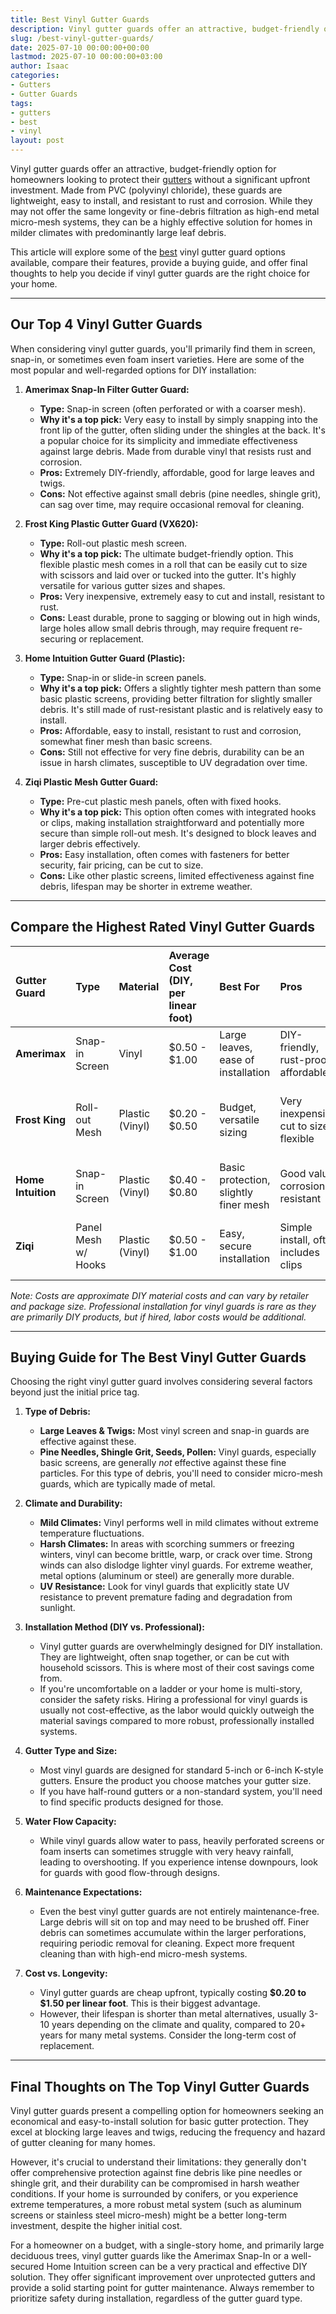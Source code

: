 ```yaml
---
title: Best Vinyl Gutter Guards
description: Vinyl gutter guards offer an attractive, budget-friendly option for homeowners looking to protect their gutters without a significant upfront investment.
slug: /best-vinyl-gutter-guards/
date: 2025-07-10 00:00:00+00:00
lastmod: 2025-07-10 00:00:00+03:00
author: Isaac
categories:
- Gutters
- Gutter Guards
tags:
- gutters
- best
- vinyl
layout: post
---
```

Vinyl gutter guards offer an attractive, budget-friendly option for homeowners looking to protect their [gutters](https://pestpolicy.com/best-aluminum-gutter-guards/) without a significant upfront investment. Made from PVC (polyvinyl chloride), these guards are lightweight, easy to install, and resistant to rust and corrosion. While they may not offer the same longevity or fine-debris filtration as high-end metal micro-mesh systems, they can be a highly effective solution for homes in milder climates with predominantly large leaf debris.

This article will explore some of the [best](https://pestpolicy.com/best-foam-gutter-guards/) vinyl gutter guard options available, compare their features, provide a buying guide, and offer final thoughts to help you decide if vinyl gutter guards are the right choice for your home.

---

## Our Top 4 Vinyl Gutter Guards

When considering vinyl gutter guards, you'll primarily find them in screen, snap-in, or sometimes even foam insert varieties. Here are some of the most popular and well-regarded options for DIY installation:

1.  **Amerimax Snap-In Filter Gutter Guard:**
    * **Type:** Snap-in screen (often perforated or with a coarser mesh).
    * **Why it's a top pick:** Very easy to install by simply snapping into the front lip of the gutter, often sliding under the shingles at the back. It's a popular choice for its simplicity and immediate effectiveness against large debris. Made from durable vinyl that resists rust and corrosion.
    * **Pros:** Extremely DIY-friendly, affordable, good for large leaves and twigs.
    * **Cons:** Not effective against small debris (pine needles, shingle grit), can sag over time, may require occasional removal for cleaning.

2.  **Frost King Plastic Gutter Guard (VX620):**
    * **Type:** Roll-out plastic mesh screen.
    * **Why it's a top pick:** The ultimate budget-friendly option. This flexible plastic mesh comes in a roll that can be easily cut to size with scissors and laid over or tucked into the gutter. It's highly versatile for various gutter sizes and shapes.
    * **Pros:** Very inexpensive, extremely easy to cut and install, resistant to rust.
    * **Cons:** Least durable, prone to sagging or blowing out in high winds, large holes allow small debris through, may require frequent re-securing or replacement.

3.  **Home Intuition Gutter Guard (Plastic):**
    * **Type:** Snap-in or slide-in screen panels.
    * **Why it's a top pick:** Offers a slightly tighter mesh pattern than some basic plastic screens, providing better filtration for slightly smaller debris. It's still made of rust-resistant plastic and is relatively easy to install.
    * **Pros:** Affordable, easy to install, resistant to rust and corrosion, somewhat finer mesh than basic screens.
    * **Cons:** Still not effective for very fine debris, durability can be an issue in harsh climates, susceptible to UV degradation over time.

4.  **Ziqi Plastic Mesh Gutter Guard:**
    * **Type:** Pre-cut plastic mesh panels, often with fixed hooks.
    * **Why it's a top pick:** This option often comes with integrated hooks or clips, making installation straightforward and potentially more secure than simple roll-out mesh. It's designed to block leaves and larger debris effectively.
    * **Pros:** Easy installation, often comes with fasteners for better security, fair pricing, can be cut to size.
    * **Cons:** Like other plastic screens, limited effectiveness against fine debris, lifespan may be shorter in extreme weather.

---

## Compare the Highest Rated Vinyl Gutter Guards

| Gutter Guard | Type          | Material        | Average Cost (DIY, per linear foot) | Best For                           | Pros                                  | Cons                                         |
| :----------- | :------------ | :-------------- | :---------------------------------- | :--------------------------------- | :------------------------------------ | :------------------------------------------- |
| **Amerimax** | Snap-in Screen | Vinyl           | $0.50 - $1.00                       | Large leaves, ease of installation | DIY-friendly, rust-proof, affordable  | Limited fine debris protection, can sag      |
| **Frost King** | Roll-out Mesh | Plastic (Vinyl) | $0.20 - $0.50                       | Budget, versatile sizing           | Very inexpensive, cut to size, flexible | Least durable, large holes, blows off easily |
| **Home Intuition** | Snap-in Screen | Plastic (Vinyl) | $0.40 - $0.80                       | Basic protection, slightly finer mesh | Good value, corrosion-resistant       | Moderate durability, still allows fine debris |
| **Ziqi** | Panel Mesh w/ Hooks | Plastic (Vinyl) | $0.50 - $1.00                       | Easy, secure installation          | Simple install, often includes clips  | Similar limitations to other plastic screens |

*Note: Costs are approximate DIY material costs and can vary by retailer and package size. Professional installation for vinyl guards is rare as they are primarily DIY products, but if hired, labor costs would be additional.*

---

## Buying Guide for The Best Vinyl Gutter Guards

Choosing the right vinyl gutter guard involves considering several factors beyond just the initial price tag.

1.  **Type of Debris:**
    * **Large Leaves & Twigs:** Most vinyl screen and snap-in guards are effective against these.
    * **Pine Needles, Shingle Grit, Seeds, Pollen:** Vinyl guards, especially basic screens, are generally *not* effective against these fine particles. For this type of debris, you'll need to consider micro-mesh guards, which are typically made of metal.

2.  **Climate and Durability:**
    * **Mild Climates:** Vinyl performs well in mild climates without extreme temperature fluctuations.
    * **Harsh Climates:** In areas with scorching summers or freezing winters, vinyl can become brittle, warp, or crack over time. Strong winds can also dislodge lighter vinyl guards. For extreme weather, metal options (aluminum or steel) are generally more durable.
    * **UV Resistance:** Look for vinyl guards that explicitly state UV resistance to prevent premature fading and degradation from sunlight.

3.  **Installation Method (DIY vs. Professional):**
    * Vinyl gutter guards are overwhelmingly designed for DIY installation. They are lightweight, often snap together, or can be cut with household scissors. This is where most of their cost savings come from.
    * If you're uncomfortable on a ladder or your home is multi-story, consider the safety risks. Hiring a professional for vinyl guards is usually not cost-effective, as the labor would quickly outweigh the material savings compared to more robust, professionally installed systems.

4.  **Gutter Type and Size:**
    * Most vinyl guards are designed for standard 5-inch or 6-inch K-style gutters. Ensure the product you choose matches your gutter size.
    * If you have half-round gutters or a non-standard system, you'll need to find specific products designed for those.

5.  **Water Flow Capacity:**
    * While vinyl guards allow water to pass, heavily perforated screens or foam inserts can sometimes struggle with very heavy rainfall, leading to overshooting. If you experience intense downpours, look for guards with good flow-through designs.

6.  **Maintenance Expectations:**
    * Even the best vinyl gutter guards are not entirely maintenance-free. Large debris will sit on top and may need to be brushed off. Finer debris can sometimes accumulate within the larger perforations, requiring periodic removal for cleaning. Expect more frequent cleaning than with high-end micro-mesh systems.

7.  **Cost vs. Longevity:**
    * Vinyl gutter guards are cheap upfront, typically costing **$0.20 to $1.50 per linear foot**. This is their biggest advantage.
    * However, their lifespan is shorter than metal alternatives, usually 3-10 years depending on the climate and quality, compared to 20+ years for many metal systems. Consider the long-term cost of replacement.

---

## Final Thoughts on The Top Vinyl Gutter Guards

Vinyl gutter guards present a compelling option for homeowners seeking an economical and easy-to-install solution for basic gutter protection. They excel at blocking large leaves and twigs, reducing the frequency and hazard of gutter cleaning for many homes.

However, it's crucial to understand their limitations: they generally don't offer comprehensive protection against fine debris like pine needles or shingle grit, and their durability can be compromised in harsh weather conditions. If your home is surrounded by conifers, or you experience extreme temperatures, a more robust metal system (such as aluminum screens or stainless steel micro-mesh) might be a better long-term investment, despite the higher initial cost.

For a homeowner on a budget, with a single-story home, and primarily large deciduous trees, vinyl gutter guards like the Amerimax Snap-In or a well-secured Home Intuition screen can be a very practical and effective DIY solution. They offer significant improvement over unprotected gutters and provide a solid starting point for gutter maintenance. Always remember to prioritize safety during installation, regardless of the gutter guard type.